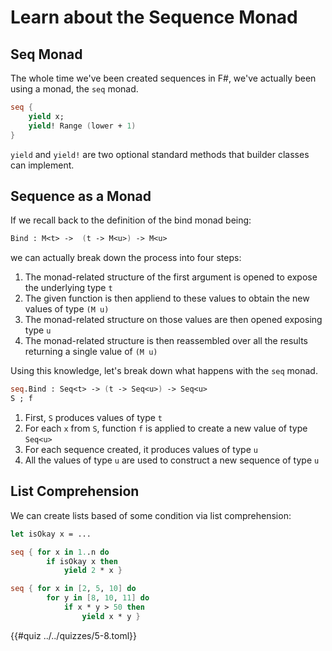 # Learn about the Sequence Monad

## Seq Monad
The whole time we've been created sequences in F#, we've actually been using a monad,
the `seq` monad.

```fsharp
seq { 
    yield x;
    yield! Range (lower + 1)
}
```

`yield` and `yield!` are two optional standard methods that builder classes can
implement.

## Sequence as a Monad
If we recall back to the definition of the bind monad being:

```fsharp
Bind : M<t> ->  (t -> M<u>) -> M<u>
```

we can actually break down the process into four steps:
1. The monad-related structure of the first argument is opened to expose
the underlying type `t`
2. The given function is then appliend to these values to obtain the new values of type `(M u)`
3. The monad-related structure on those values are then opened exposing type `u`
4. The monad-related structure is then reassembled over all the results returning a single value of `(M u)`

Using this knowledge, let's break down what happens with the `seq` monad.

```fsharp
seq.Bind : Seq<t> -> (t -> Seq<u>) -> Seq<u>
S ; f
```

1. First, `S` produces values of type `t`
2. For each `x` from `S`, function `f` is applied to create a new value of type `Seq<u>`
3. For each sequence created, it produces values of type `u`
4. All the values of type `u` are used to construct a new sequence of type `u`

## List Comprehension

We can create lists based of some condition via list comprehension:

```fsharp
let isOkay x = ...

seq { for x in 1..n do 
        if isOkay x then 
            yield 2 * x }

seq { for x in [2, 5, 10] do
        for y in [8, 10, 11] do
            if x * y > 50 then
                yield x * y }
```

{{#quiz ../../quizzes/5-8.toml}}
